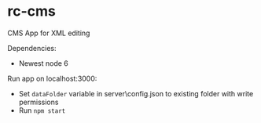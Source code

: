 # rc-cms

CMS App for XML editing

Dependencies:
- Newest node 6

Run app on localhost:3000:
- Set `dataFolder` variable in server\config.json to existing folder with write permissions
- Run `npm start`